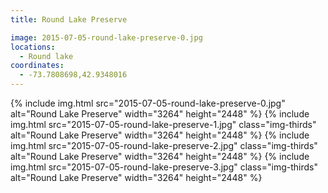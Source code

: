 ```yaml
---
title: Round Lake Preserve

image: 2015-07-05-round-lake-preserve-0.jpg
locations:
  - Round lake
coordinates:
  - -73.7808698,42.9348016
---
```


<div class="photos">
{% include img.html src="2015-07-05-round-lake-preserve-0.jpg" alt="Round Lake Preserve" width="3264" height="2448" %}
{% include img.html src="2015-07-05-round-lake-preserve-1.jpg" class="img-thirds" alt="Round Lake Preserve" width="3264" height="2448" %}
{% include img.html src="2015-07-05-round-lake-preserve-2.jpg" class="img-thirds" alt="Round Lake Preserve" width="3264" height="2448" %}
{% include img.html src="2015-07-05-round-lake-preserve-3.jpg" class="img-thirds" alt="Round Lake Preserve" width="3264" height="2448" %}
</div>
